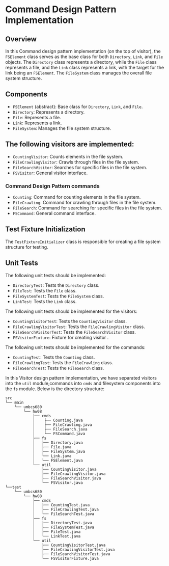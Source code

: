 
# Command Design Pattern Implementation

## Overview

In this Command design pattern implementation (on the top of visitor), the `FSElement` class serves as the base class for both `Directory`, `Link`, and `File` objects. The `Directory` class represents a directory, while the `File` class represents a file, and the `Link` class represents a link, with the target for the link being an `FSElement`. The `FileSystem` class manages the overall file system structure.

## Components

- `FSElement` (abstract): Base class for `Directory`, `Link`, and `File`.
- `Directory`: Represents a directory.
- `File`: Represents a file.
- `Link`: Represents a link.
- `FileSystem`: Manages the file system structure.

## The following visitors are implemented:

- `CountingVisitor`: Counts elements in the file system.
- `FileCrawlingVisitor`: Crawls through files in the file system.
- `FileSearchVisitor`: Searches for specific files in the file system.
- `FSVisitor`: General visitor interface.

### Command Design Pattern commands

- `Counting`: Command for counting elements in the file system.
- `FileCrawling`: Command for crawling through files in the file system.
- `FileSearch`: Command for searching for specific files in the file system.
- `FSCommand`: General command interface.

## Test Fixture Initialization

The `TestFixtureInitializer` class is responsible for creating a file system structure for testing.

## Unit Tests

The following unit tests should be implemented:

- `DirectoryTest`: Tests the `Directory` class.
- `FileTest`: Tests the `File` class.
- `FileSystemTest`: Tests the `FileSystem` class.
- `LinkTest`: Tests the `Link` class.

The following unit tests should be implemented for the visitors:

- `CountingVisitorTest`: Tests the `CountingVisitor` class.
- `FileCrawlingVisitorTest`: Tests the `FileCrawlingVisitor` class.
- `FileSearchVisitorTest`: Tests the `FileSearchVisitor` class.
- `FSVisitorFixture`: Fixture for creating visitor .

The following unit tests should be implemented for the commands:

- `CountingTest`: Tests the `Counting` class.
- `FileCrawlingTest`: Tests the `FileCrawling` class.
- `FileSearchTest`: Tests the `FileSearch` class.

In this Visitor design pattern implementation, we have separated visitors into the `util` module,commands into  `cmds` and filesystem components into the `fs` module. Below is the directory structure:

```
src
└── main
    └── umbcs680
        └── hw08
            ├── cmds
            │    ├── Counting.java
            │    ├── FileCrawling.java
            │    ├── FileSearch.java
            │    └── FSCommand.java
            ├── fs
            │   ├── Directory.java
            │   ├── File.java
            │   ├── FileSystem.java
            │   └── Link.java
            │   └── FSElement.java
            └── util
                ├── CountingVisitor.java
                ├── FileCrawlingVisitor.java
                ├── FileSearchVisitor.java
                └── FSVisitor.java
└──test
    └── umbcs680
        └── hw08
            ├── cmds
            │   ├── CountingTest.java
            │   ├── FileCrawlingTest.java
            │   └── FileSearchTest.java
            ├── fs
            │   ├── DirectoryTest.java
            │   ├── FileSystemTest.java
            │   ├── FileTest.java
            │   └── LinkTest.java
            └── util
                ├── CountingVisitorTest.java
                ├── FileCrawlingVisitorTest.java
                ├── FileSearchVisitorTest.java
                └── FSVisitorFixture.java
    


